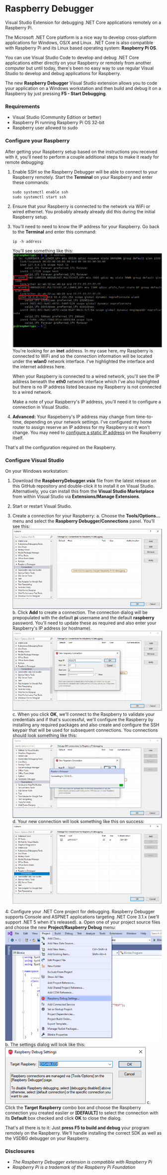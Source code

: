 # Raspberry Debugger
Visual Studio Extension for debugging .NET Core applications remotely on a Raspberry Pi.

The Microsoft .NET Core platform is a nice way to develop cross-platform applications for Windows, OS/X and Linux.  .NET Core is also compatible with Raspberry Pi and its Linux based operating system: **Raspberry Pi OS**.

You can use Visual Studio Code to develop and debug .NET Core applications either directly on your Raspberry or remotely from another computer but until today, there's been no easy way to use regular Visual Studio to develop and debug applications for Raspberry.

The new **Raspberry Debugger** Visual Studio extension allows you to code your application on a Windows workstation and then build and debug it on a Raspberry by just pressing **F5 - Start Debugging**.

### Requirements

* Visual Studio (Community Edition or better)
* Raspberry Pi running Raspberry Pi OS 32-bit
* Raspberry user allowed to sudo

### Configure your Raspberry

After getting your Raspberry setup based on the instructions you received with it, you'll need to perform a couple additional steps to make it ready for remote debugging:

1. Enable SSH so the Raspberry Debugger will be able to connect to your Raspberry remotely.  Start the **Terminal** on your Raspberry and enter these commands:
   ```
   sudo systemctl enable ssh
   sudo systemctl start ssh
   ```

2. Ensure that your Raspberry is connected to the network via WiFi or wired ethernet.  You probably already already did this during the initial Raspberry setup.

3. You'll need to need to know the IP address for your Raspberry.  Go back to the **Terminal** and enter this command:
    ```
    ip -h address
    ```
    You'll see something like this:
    <br/>
    ![Screenshot](/Doc/Images/ip-address.png?raw=true)
    <br/>
    You're looking for an **inet** address.  In my case here, my Raspberry is connected to WiFi and so the connection information will be located under the **wlan0** network interface.  I've highlighted the interface and the internet address here.

    When your Raspberry is connected to a wired network, you'll see the IP address beneath the **eth0** network interface which I've also highlighted but there is no IP address listed because my Raspberry is not connected to a wired network.

    Make a note of your Raspberry's IP address, you'll need it to configure a connection in Visual Studio.

4. **Advanced:** Your Raspeberry's IP address may change from time-to-time, depending on your network settings.  I've configured my home router to assign reserve an IP address for my Raspberry so it won't change.  You may need to [configure a static IP address](https://www.raspberrypi.org/documentation/configuration/tcpip/) on the Raspberry itself.

That's all the configuration required on the Raspberry.

### Configure Visual Studio

On your Windows workstation:

1. Download the **RaspberryDebugger.vsix** file from the latest release on this GitHub repository and double-click it to install it on Visual Studio.  Alternatively, you can install this from the **Visual Studio Marketplace** from within Visual Studio via **Extensions/Manage Extensions**.

2. Start or restart Visual Studio.

3. Create a connection for your Raspberry:
   a. Choose the **Tools/Options...** menu and select the **Raspberry Debugger/Connections** panel.  You'll see this:
      ![Screenshot](/Doc/Images/ToolsOptions1.png?raw=true)
   b. Click **Add** to create a connection.  The connection dialog will be prepopulated with the default **pi** username and the default **raspberry** password.  You'll need to update these as required and also enter your Raspberry's IP address (or hostname).
      ![Screenshot](/Doc/Images/ToolsOptions2.png?raw=true)
   c. When you click **OK**, we'll connect to the Raspberry to validate your credentials and if that's successful, we'll configure the Raspberry by installing any required packages and also create and configure the SSH keypair that will be used for subsequent connections.  You connections should look something like this:
      ![Screenshot](/Doc/Images/ToolsOptions3.png?raw=true)
   d. Your new connection will look something like this on success:
      ![Screenshot](/Doc/Images/ToolsOptions4.png?raw=true)

4: Configure your .NET Core project for debugging.  Raspberry Debugger supports Console and ASPNET applications targeting .NET Core 3.1.x (we'll support .NET 5 when it's released).
   a. Open one of your project source files and choose the new **Project/Raspberry Debug** menu:
      ![Screenshot](/Doc/Images/RaspberryDebugMenu.png?raw=true)
   b. The settings dialog will look like this:
      ![Screenshot](/Doc/Images/RaspberryProjectSettings.png?raw=true)
   c. Click the **Target Raspberry** combo box and choose the Raspberry connection you created easlier or **[DEFAULT]** to select the connection with its **Default** box checked and click **OK** to close the dialog.

That's all there is to it: Just **press F5 to build and debug** your program remotely on the Raspberry.  We'll handle installing the correct SDK as well as the VSDBG debugger on your Raspberry.





### Disclosures

* _The Raspberry Debugger extension is compatible with Raspberry Pi_
* _Raspberry Pi is a trademark of the Raspberry Pi Foundation_